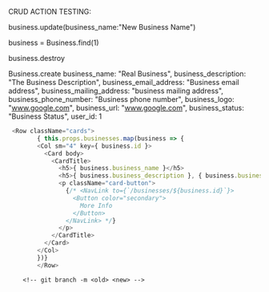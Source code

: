 



CRUD ACTION TESTING:

business.update(business_name:"New Business Name")

business = Business.find(1)

business.destroy

Business.create business_name: "Real Business", business_description: "The Business Description", business_email_address: "Business email address", business_mailing_address: "business mailing address", business_phone_number: "Business phone number", business_logo: "www.google.com", business_url: "www.google.com", business_status: "Business Status", user_id: 1

```javascript
 <Row className="cards">
        { this.props.businesses.map(business => {
        <Col sm="4" key={ business.id }>
          <Card body>
            <CardTitle>
              <h5>{ business.business_name }</h5>
              <h5>{ business.business_description }, { business.business_email_address }</h5> 
              <p className="card-button">
                {/* <NavLink to={`/businesses/${business.id}`}>
                  <Button color="secondary">
                    More Info
                  </Button>
                </NavLink> */}
              </p>
            </CardTitle>
          </Card> 
        </Col> 
        })} 
        </Row>
```

        <!-- git branch -m <old> <new> -->